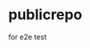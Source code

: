 # publicrepo
for e2e test































































































































































































































































































































































































































































































































































































































































































































































































































































































































































































































































































































































































































































































































































































